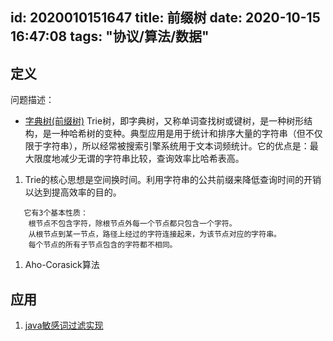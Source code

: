 id: 2020010151647
title: 前缀树
date: 2020-10-15 16:47:08
tags: "协议/算法/数据"
---------


## 定义

问题描述：

* [字典树(前缀树)](https://blog.csdn.net/weixin_39778570/article/details/81990417)
Trie树，即字典树，又称单词查找树或键树，是一种树形结构，是一种哈希树的变种。典型应用是用于统计和排序大量的字符串（但不仅限于字符串），所以经常被搜索引擎系统用于文本词频统计。它的优点是：最大限度地减少无谓的字符串比较，查询效率比哈希表高。
1. Trie的核心思想是空间换时间。利用字符串的公共前缀来降低查询时间的开销以达到提高效率的目的。
```$xslt
   它有3个基本性质：
    根节点不包含字符，除根节点外每一个节点都只包含一个字符。
    从根节点到某一节点，路径上经过的字符连接起来，为该节点对应的字符串。
    每个节点的所有子节点包含的字符都不相同。
```

1. Aho-Corasick算法
 
## 应用

1. [java敏感词过滤实现](https://github.com/robert-bor/aho-corasick)
